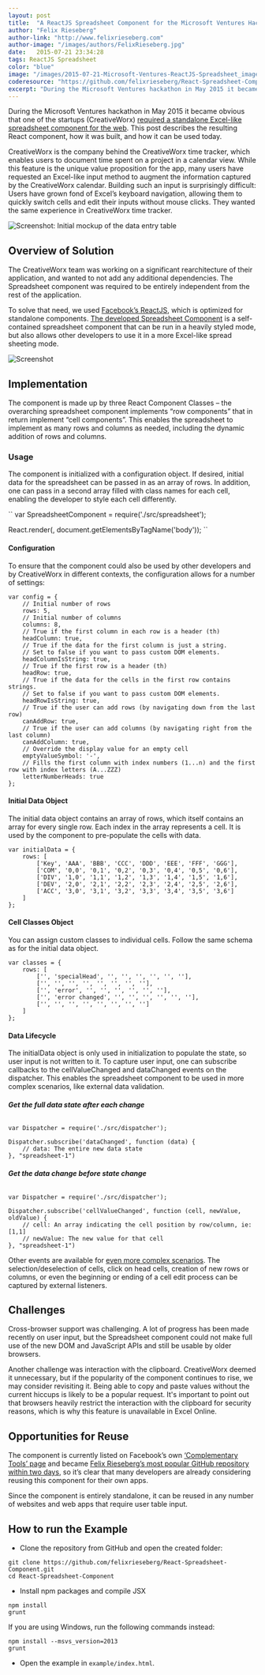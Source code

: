 ```yaml
---
layout: post
title:  "A ReactJS Spreadsheet Component for the Microsoft Ventures Hackathon"
author: "Felix Rieseberg"
author-link: "http://www.felixrieseberg.com"
author-image: "/images/authors/FelixRieseberg.jpg"
date:   2015-07-21 23:34:28
tags: ReactJS Spreadsheet
color: "blue"
image: "/images/2015-07-21-Microsoft-Ventures-ReactJS-Spreadsheet_images/header.jpg"
coderesource: "https://github.com/felixrieseberg/React-Spreadsheet-Component"
excerpt: "During the Microsoft Ventures hackathon in May 2015 it became obvious that one of the startups required a standalone Excel-like spreadsheet component for the web. This post describes the resulting React component, how it was built, and how it can be used today."
---
```


During the Microsoft Ventures hackathon in May 2015 it became obvious that one of the startups (CreativeWorx) [required a standalone Excel-like spreadsheet component for the web](https://github.com/felixrieseberg/React-Spreadsheet-Component). This post describes the resulting React component, how it was built, and how it can be used today.

CreativeWorx is the company behind the CreativeWorx time tracker, which enables users to document time spent on a project in a calendar view. While this feature is the unique value proposition for the app, many users have requested an Excel-like input method to augment the information captured by the CreativeWorx calendar. Building such an input is surprisingly difficult: Users have grown fond of Excel’s keyboard navigation, allowing them to quickly switch cells and edit their inputs without mouse clicks.  They wanted the same experience in CreativeWorx time tracker.

![Screenshot: Initial mockup of the data entry table]({{site.baseurl}}/images/2015-07-21-Microsoft-Ventures-ReactJS-Spreadsheet_images/image001.png)

## Overview of Solution

The CreativeWorx team was working on a significant rearchitecture of their application, and wanted to not add any additional dependencies.  The Spreadsheet component was required to be entirely independent from the rest of the application.

To solve that need, we used [Facebook’s ReactJS](https://facebook.github.io/react/), which is optimized for standalone components. [The developed Spreadsheet Component](https://github.com/felixrieseberg/React-Spreadsheet-Component) is a self-contained spreadsheet component that can be run in a heavily styled mode, but also allows other developers to use it in a more Excel-like spread sheeting mode.

![Screenshot]({{site.baseurl}}/images/2015-07-21-Microsoft-Ventures-ReactJS-Spreadsheet_images/image002.png)

## Implementation

The component is made up by three React Component Classes – the overarching spreadsheet component implements “row components” that in return implement “cell components”. This enables the spreadsheet to implement as many rows and columns as needed, including the dynamic addition of rows and columns.

### Usage

The component is initialized with a configuration object. If desired, initial data for the spreadsheet can be passed in as an array of rows. In addition, one can pass in a second array filled with class names for each cell, enabling the developer to style each cell differently.

``
var SpreadsheetComponent = require('./src/spreadsheet');

React.render(<TableComponent initialData={initialData} config={config} spreadsheetId="1" cellClasses={classes} />, document.getElementsByTagName('body'));
``

#### Configuration

To ensure that the component could also be used by other developers and by CreativeWorx in different contexts, the configuration allows for a number of settings:

```
var config = {
    // Initial number of rows
    rows: 5,
    // Initial number of columns
    columns: 8,
    // True if the first column in each row is a header (th)
    headColumn: true,
    // True if the data for the first column is just a string.
    // Set to false if you want to pass custom DOM elements.
    headColumnIsString: true,
    // True if the first row is a header (th)
    headRow: true,
    // True if the data for the cells in the first row contains strings.
    // Set to false if you want to pass custom DOM elements.
    headRowIsString: true,
    // True if the user can add rows (by navigating down from the last row)
    canAddRow: true,
    // True if the user can add columns (by navigating right from the last column)
    canAddColumn: true,
    // Override the display value for an empty cell
    emptyValueSymbol: '-',
    // Fills the first column with index numbers (1...n) and the first row with index letters (A...ZZZ)
    letterNumberHeads: true
};
```

#### Initial Data Object

The initial data object contains an array of rows, which itself contains an array for every single row. Each index in the array represents a cell. It is used by the component to pre-populate the cells with data.

```
var initialData = {
    rows: [
        ['Key', 'AAA', 'BBB', 'CCC', 'DDD', 'EEE', 'FFF', 'GGG'],
        ['COM', '0,0', '0,1', '0,2', '0,3', '0,4', '0,5', '0,6'],
        ['DIV', '1,0', '1,1', '1,2', '1,3', '1,4', '1,5', '1,6'],
        ['DEV', '2,0', '2,1', '2,2', '2,3', '2,4', '2,5', '2,6'],
        ['ACC', '3,0', '3,1', '3,2', '3,3', '3,4', '3,5', '3,6']
    ]
};
```

#### Cell Classes Object

You can assign custom classes to individual cells. Follow the same schema as for the initial data object.

```
var classes = {
    rows: [
        ['', 'specialHead', '', '', '', '', '', ''],
        ['', '', '', '', '', '', '', ''],
        ['', 'error', '', '', '', '', '', ''],
        ['', 'error changed', '', '', '', '', '', ''],
        ['', '', '', '', '', '', '', '']
    ]
};
```

#### Data Lifecycle

The initialData object is only used in initialization to populate the state, so user input is not written to it. To capture user input, one can subscribe callbacks to the cellValueChanged and dataChanged events on the dispatcher. This enables the spreadsheet component to be used in more complex scenarios, like external data validation.

###### **Get the full data state after each change**

```
var Dispatcher = require('./src/dispatcher');

Dispatcher.subscribe('dataChanged', function (data) {
    // data: The entire new data state
}, "spreadsheet-1")
```

###### **Get the data change before state change**

```
var Dispatcher = require('./src/dispatcher');

Dispatcher.subscribe('cellValueChanged', function (cell, newValue, oldValue) {
    // cell: An array indicating the cell position by row/column, ie: [1,1]
    // newValue: The new value for that cell
}, "spreadsheet-1")
```

Other events are available for [even more complex scenarios](https://github.com/felixrieseberg/React-Spreadsheet-Component/#usage). The selection/deselection of cells, click on head cells, creation of new rows or columns, or even the beginning or ending of a cell edit process can be captured by external listeners.

## Challenges

Cross-browser support was challenging. A lot of progress has been made recently on user input, but the Spreadsheet component could not make full use of the new DOM and JavaScript APIs and still be usable by older browsers.

Another challenge was interaction with the clipboard. CreativeWorx deemed it unnecessary, but if the popularity of the component continues to rise, we may consider revisiting it.  Being able to copy and paste values without the current hiccups is likely to be a popular request. It's important to point out that browsers heavily restrict the interaction with the clipboard for security reasons, which is why this feature is unavailable in Excel Online.

## Opportunities for Reuse

The component is currently listed on Facebook’s own [‘Complementary Tools’ page](https://github.com/facebook/react/wiki/Complementary-Tools) and became [Felix Rieseberg’s most popular GitHub repository within two days](https://github.com/felixrieseberg/React-Spreadsheet-Component), so it’s clear that many developers are already considering reusing this component for their own apps.

Since the component is entirely standalone, it can be reused in any number of websites and web apps that require user table input.

## How to run the Example

- Clone the repository from GitHub and open the created folder:

```
git clone https://github.com/felixrieseberg/React-Spreadsheet-Component.git
cd React-Spreadsheet-Component
```

- Install npm packages and compile JSX

```
npm install
grunt
```

If you are using Windows, run the following commands instead:

```
npm install --msvs_version=2013
grunt
```

- Open the example in `example/index.html`.

